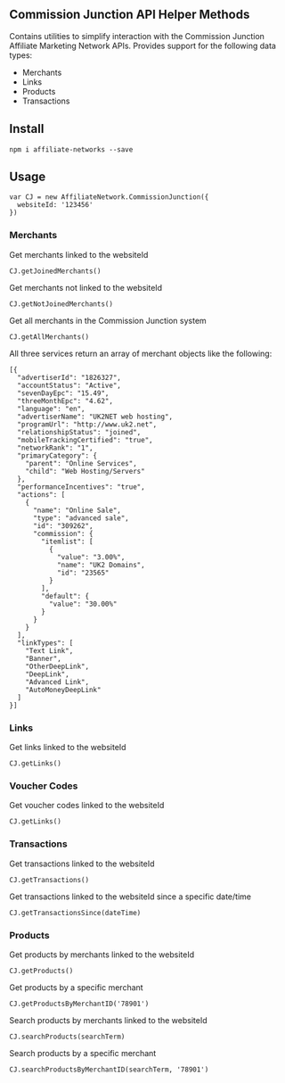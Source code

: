Commission Junction API Helper Methods
--------------------------------------

Contains utilities to simplify interaction with the Commission Junction Affiliate Marketing Network APIs. Provides support for the following data types:

 - Merchants
 - Links
 - Products
 - Transactions

## Install

```
npm i affiliate-networks --save
```

## Usage

```
var CJ = new AffiliateNetwork.CommissionJunction({
  websiteId: '123456'
})
```

### Merchants

Get merchants linked to the websiteId

```
CJ.getJoinedMerchants()
```

Get merchants not linked to the websiteId

```
CJ.getNotJoinedMerchants()
```

Get all merchants in the Commission Junction system

```
CJ.getAllMerchants()
```

All three services return an array of merchant objects like the following:

```
[{
  "advertiserId": "1826327",
  "accountStatus": "Active",
  "sevenDayEpc": "15.49",
  "threeMonthEpc": "4.62",
  "language": "en",
  "advertiserName": "UK2NET web hosting",
  "programUrl": "http://www.uk2.net",
  "relationshipStatus": "joined",
  "mobileTrackingCertified": "true",
  "networkRank": "1",
  "primaryCategory": {
    "parent": "Online Services",
    "child": "Web Hosting/Servers"
  },
  "performanceIncentives": "true",
  "actions": [
    {
      "name": "Online Sale",
      "type": "advanced sale",
      "id": "309262",
      "commission": {
        "itemlist": [
          {
            "value": "3.00%",
            "name": "UK2 Domains",
            "id": "23565"
          }
        ],
        "default": {
          "value": "30.00%"
        }
      }
    }
  ],
  "linkTypes": [
    "Text Link",
    "Banner",
    "OtherDeepLink",
    "DeepLink",
    "Advanced Link",
    "AutoMoneyDeepLink"
  ]
}]
```

### Links

Get links linked to the websiteId

```
CJ.getLinks()
```

### Voucher Codes

Get voucher codes linked to the websiteId

```
CJ.getLinks()
```

### Transactions

Get transactions linked to the websiteId

```
CJ.getTransactions()
```

Get transactions linked to the websiteId since a specific date/time

```
CJ.getTransactionsSince(dateTime)
```

### Products

Get products by merchants linked to the websiteId

```
CJ.getProducts()
```

Get products by a specific merchant

```
CJ.getProductsByMerchantID('78901')
```

Search products by merchants linked to the websiteId

```
CJ.searchProducts(searchTerm)
```

Search products by a specific merchant

```
CJ.searchProductsByMerchantID(searchTerm, '78901')
```
